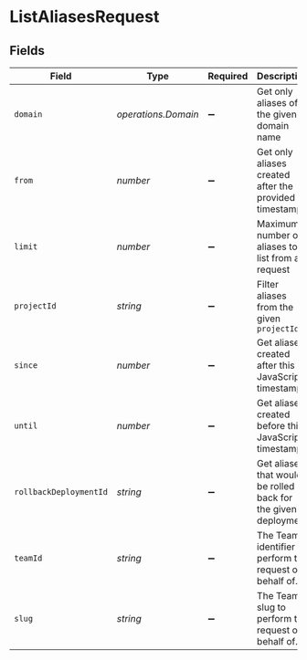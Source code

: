 # ListAliasesRequest


## Fields

| Field                                                          | Type                                                           | Required                                                       | Description                                                    | Example                                                        |
| -------------------------------------------------------------- | -------------------------------------------------------------- | -------------------------------------------------------------- | -------------------------------------------------------------- | -------------------------------------------------------------- |
| `domain`                                                       | *operations.Domain*                                            | :heavy_minus_sign:                                             | Get only aliases of the given domain name                      | my-test-domain.com                                             |
| `from`                                                         | *number*                                                       | :heavy_minus_sign:                                             | Get only aliases created after the provided timestamp          | 1540095775951                                                  |
| `limit`                                                        | *number*                                                       | :heavy_minus_sign:                                             | Maximum number of aliases to list from a request               | 10                                                             |
| `projectId`                                                    | *string*                                                       | :heavy_minus_sign:                                             | Filter aliases from the given `projectId`                      | prj_12HKQaOmR5t5Uy6vdcQsNIiZgHGB                               |
| `since`                                                        | *number*                                                       | :heavy_minus_sign:                                             | Get aliases created after this JavaScript timestamp            | 1540095775941                                                  |
| `until`                                                        | *number*                                                       | :heavy_minus_sign:                                             | Get aliases created before this JavaScript timestamp           | 1540095775951                                                  |
| `rollbackDeploymentId`                                         | *string*                                                       | :heavy_minus_sign:                                             | Get aliases that would be rolled back for the given deployment | dpl_XXX                                                        |
| `teamId`                                                       | *string*                                                       | :heavy_minus_sign:                                             | The Team identifier to perform the request on behalf of.       |                                                                |
| `slug`                                                         | *string*                                                       | :heavy_minus_sign:                                             | The Team slug to perform the request on behalf of.             |                                                                |